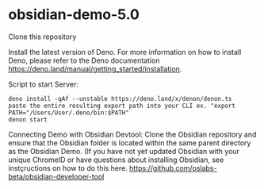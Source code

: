 # obsidian-demo-5.0

Clone this repository

Install the latest version of Deno. For more information on how to install Deno, please refer to the Deno documentation https://deno.land/manual/getting_started/installation.

Script to start Server:
```
deno install -qAf --unstable https://deno.land/x/denon/denon.ts
paste the entire resulting export path into your CLI ex. "export PATH="/Users/User/.deno/bin:$PATH"
denon start
```

Connecting Demo with Obsidian Devtool:
Clone the Obsidian repository and ensure that the Obsidian folder is located within the same parent directory as the Obsidian Demo.
 (If you have not yet updated Obsidian with your unique ChromeID or have questions about installing Obsidian, see instçructions on how to do this here. https://github.com/oslabs-beta/obsidian-developer-tool 


